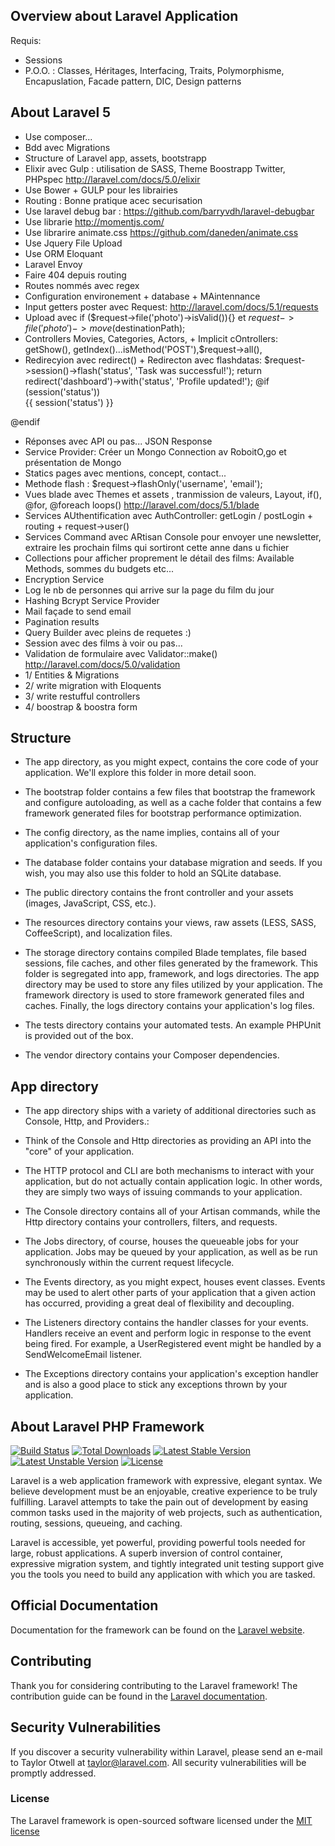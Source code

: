 ## Overview about Laravel Application


Requis:
+ Sessions
+ P.O.O. : Classes, Héritages, Interfacing,  Traits, Polymorphisme, Encapuslation, Facade pattern, DIC, Design patterns



## About Laravel 5

+ Use composer...
+ Bdd avec Migrations
+ Structure of Laravel  app, assets, bootstrapp
+ Elixir avec Gulp : utilisation de SASS, Theme Boostrapp Twitter, PHPspec http://laravel.com/docs/5.0/elixir
+ Use Bower + GULP pour les librairies
+ Routing : Bonne pratique acec securisation
+ Use laravel debug bar : https://github.com/barryvdh/laravel-debugbar
+ Use librarie http://momentjs.com/
+ Use librarire animate.css https://github.com/daneden/animate.css
+ Use Jquery File Upload
+ Use ORM Eloquant
+ Laravel Envoy
+ Faire 404 depuis routing
+ Routes nommés avec regex
+ Configuration environement + database + MAintennance
+ Input getters poster avec Request: http://laravel.com/docs/5.1/requests
+ Upload avec if ($request->file('photo')->isValid()){} et $request->file('photo')->move($destinationPath);
+ Controllers Movies, Categories, Actors, + Implicit cOntrollers: getShow(), getIndex()...isMethod('POST'),$request->all(), 
+ Redirecyion avec redirect() + Redirecton avec flashdatas: $request->session()->flash('status', 'Task was successful!');
     return redirect('dashboard')->with('status', 'Profile updated!');
@if (session('status'))
    <div class="alert alert-success">
        {{ session('status') }}
    </div>
@endif
+ Réponses avec API ou pas... JSON Response
+ Service Provider: Créer un Mongo Connection av RoboitO,go et présentation de Mongo
+ Statics pages avec mentions, concept, contact...
+ Methode flash : $request->flashOnly('username', 'email');
+ Vues blade avec Themes et assets , tranmission de valeurs, Layout, if(), @for, @foreach loops()  http://laravel.com/docs/5.1/blade
+ Services AUthentification avec AuthController: getLogin / postLogin + routing + request->user()
+ Services Command avec ARtisan Console pour envoyer une newsletter, extraire les prochain films qui sortiront cette anne dans u fichier
+ Collections pour afficher proprement le détail des films: Available Methods, sommes du budgets etc...
+ Encryption Service
+ Log le nb de personnes qui arrive sur la page du film du jour
+ Hashing Bcrypt Service Provider
+ Mail façade to send email
+ Pagination results
+ Query Builder avec pleins de requetes :)
+ Session avec des films à voir ou pas...
+ Validation de formulaire avec Validator::make() http://laravel.com/docs/5.0/validation
+  1/ Entities & Migrations 
+  2/ write migration with Eloquents
+  3/ write restufful controllers
+  4/ boostrap & boostra form


## Structure

+ The app directory, as you might expect, contains the core code of your application. We'll explore this folder in more detail soon.

+ The bootstrap folder contains a few files that bootstrap the framework and configure autoloading, as well as a cache folder that contains a few framework generated files for bootstrap performance optimization.

+ The config directory, as the name implies, contains all of your application's configuration files.

+ The database folder contains your database migration and seeds. If you wish, you may also use this folder to hold an SQLite database.

+ The public directory contains the front controller and your assets (images, JavaScript, CSS, etc.).

+ The resources directory contains your views, raw assets (LESS, SASS, CoffeeScript), and localization files.

+ The storage directory contains compiled Blade templates, file based sessions, file caches, and other files generated by the framework. This folder is segregated into app, framework, and logs directories. The app directory may be used to store any files utilized by your application. The framework directory is used to store framework generated files and caches. Finally, the logs directory contains your application's log files.

+ The tests directory contains your automated tests. An example PHPUnit is provided out of the box.

+ The vendor directory contains your Composer dependencies.


## App directory

+ The app directory ships with a variety of additional directories such as Console, Http, and Providers.:
+ Think of the Console and Http directories as providing an API into the "core" of your application. 
+ The HTTP protocol and CLI are both mechanisms to interact with your application, but do not actually contain application logic. In other words, they are simply two ways of issuing commands to your application. 
+ The Console directory contains all of your Artisan commands, while the Http directory contains your controllers, filters, and requests.
+ The Jobs directory, of course, houses the queueable jobs for your application. Jobs may be queued by your application, as well as be run synchronously within the current request lifecycle.
+ The Events directory, as you might expect, houses event classes. Events may be used to alert other parts of your application that a given action has occurred, providing a great deal of flexibility and decoupling.
+ The Listeners directory contains the handler classes for your events. Handlers receive an event and perform logic in response to the event being fired. For example, a UserRegistered event might be handled by a SendWelcomeEmail listener.

+ The Exceptions directory contains your application's exception handler and is also a good place to stick any exceptions thrown by your application.


## About Laravel PHP Framework

[![Build Status](https://travis-ci.org/laravel/framework.svg)](https://travis-ci.org/laravel/framework)
[![Total Downloads](https://poser.pugx.org/laravel/framework/d/total.svg)](https://packagist.org/packages/laravel/framework)
[![Latest Stable Version](https://poser.pugx.org/laravel/framework/v/stable.svg)](https://packagist.org/packages/laravel/framework)
[![Latest Unstable Version](https://poser.pugx.org/laravel/framework/v/unstable.svg)](https://packagist.org/packages/laravel/framework)
[![License](https://poser.pugx.org/laravel/framework/license.svg)](https://packagist.org/packages/laravel/framework)

Laravel is a web application framework with expressive, elegant syntax. We believe development must be an enjoyable, creative experience to be truly fulfilling. Laravel attempts to take the pain out of development by easing common tasks used in the majority of web projects, such as authentication, routing, sessions, queueing, and caching.

Laravel is accessible, yet powerful, providing powerful tools needed for large, robust applications. A superb inversion of control container, expressive migration system, and tightly integrated unit testing support give you the tools you need to build any application with which you are tasked.

## Official Documentation

Documentation for the framework can be found on the [Laravel website](http://laravel.com/docs).

## Contributing

Thank you for considering contributing to the Laravel framework! The contribution guide can be found in the [Laravel documentation](http://laravel.com/docs/contributions).

## Security Vulnerabilities

If you discover a security vulnerability within Laravel, please send an e-mail to Taylor Otwell at taylor@laravel.com. All security vulnerabilities will be promptly addressed.

### License

The Laravel framework is open-sourced software licensed under the [MIT license](http://opensource.org/licenses/MIT)

